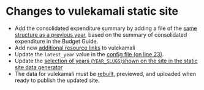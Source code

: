 # Changes to vulekamali static site

* Add the consolidated expenditure summary by adding a file of the [same structure as a previous year](https://github.com/OpenUpSA/static-budget-portal/blob/master/_data/2018-19/government_functions.yaml), based on the summary of consolidated expenditure in the Budget Guide.
* Add new [additional resource links](https://github.com/OpenUpSA/static-budget-portal/blob/master/_data/2018-19/manual_resources.yaml) to vulekamali
* Update the `latest_year` value in the [config file \(on line 23\)](https://github.com/OpenUpSA/static-budget-portal/blob/master/_config.yml).
* Update the [selection of years \(`YEAR_SLUGS`\)shown on the site in the static site data generator](https://github.com/OpenUpSA/static-budget-portal/blob/master/generate/from_dynamic.py#L23)
* The data for vulekamali must be [rebuilt](../../development/development-process.md), previewed, and uploaded when ready to publish the updated site.



